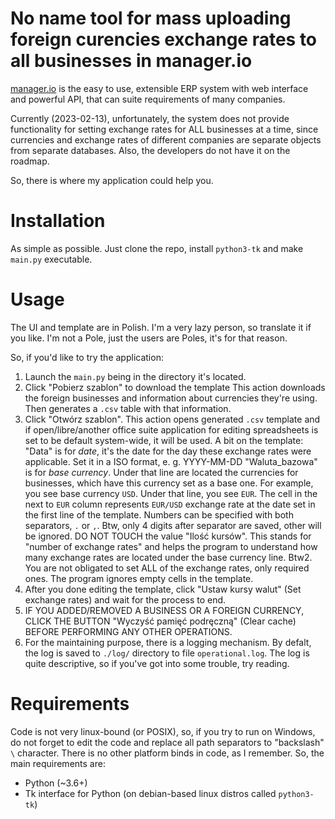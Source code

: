 # No name tool for mass uploading foreign curencies exchange rates to all businesses in manager.io
[manager.io](https://manager.io) is the easy to use, extensible ERP system with web interface and powerful API, that can suite requirements of many companies.

Currently (2023-02-13), unfortunately, the system does not provide functionality for setting exchange rates for ALL businesses at a time, since currencies and exchange rates of different companies are separate objects from separate databases.
Also, the developers do not have it on the roadmap.

So, there is where my application could help you.

# Installation

As simple as possible. Just clone the repo, install `python3-tk` and make `main.py` executable.

# Usage

The UI and template are in Polish. I'm a very lazy person, so translate it if you like. I'm not a Pole, just the users are Poles, it's for that reason.

So, if you'd like to try the application:

1. Launch the `main.py` being in the directory it's located.
2. Click "Pobierz szablon" to download the template
This action downloads the foreign businesses and information about currencies they're using. Then generates a `.csv` table with that information.
3. Click "Otwórz szablon".
This action opens generated `.csv` template and if open/libre/another office suite application for editing spreadsheets is set to be default system-wide, it will be used. 
A bit on the template: "Data" is for *date*, it's the date for the day these exchange rates were applicable. Set it in a ISO format, e. g. YYYY-MM-DD
"Waluta_bazowa" is for *base currency*. Under that line are located the currencies for businesses, which have this currency set as a base one. For example, you see base currency `USD`. Under that line, you see `EUR`. The cell  in the next to `EUR` column represents `EUR/USD` exchange rate at the date set in the first line of the template.
Numbers can be specified with both separators, `.` or `,`. Btw, only 4 digits after separator are saved, other will be ignored.
DO NOT TOUCH the value "Ilość kursów". This stands for "number of exchange rates" and helps the program to understand how many exchange rates are located under the base currency line.
Btw2. You are not obligated to set ALL of the exchange rates, only required ones. The program ignores empty cells in the template.
4. After you done editing the template, click "Ustaw kursy walut" (Set exchange rates) and wait for the process to end.
5. IF YOU ADDED/REMOVED A BUSINESS OR A FOREIGN CURRENCY, CLICK THE BUTTON "Wyczyść pamięć podręczną" (Clear cache) BEFORE PERFORMING ANY OTHER OPERATIONS.
6. For the maintaining purpose, there is a logging mechanism. By defalt, the log is saved to `./log/` directory to file `operational.log`. The log is quite descriptive, so if you've got into some trouble, try reading.

# Requirements

Code is not very linux-bound (or POSIX), so, if you try to run on Windows, do not forget to edit the code and replace all path separators to "backslash" `\` character.
There is no other platform binds in code, as I remember. So, the main requirements are:
- Python (~3.6+)
- Tk interface for Python (on debian-based linux distros called `python3-tk`)

 
